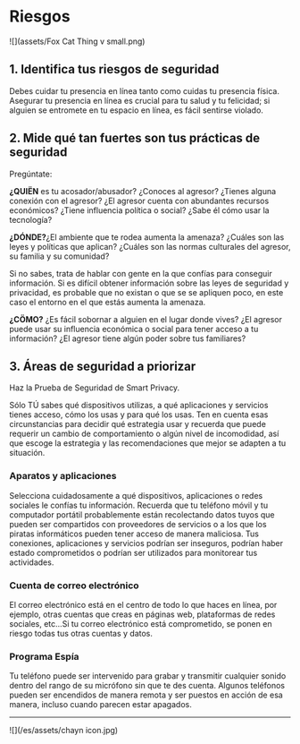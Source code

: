 # Riesgos

![](assets/Fox Cat Thing v small.png)

## 1. Identifica tus riesgos de seguridad
Debes cuidar tu presencia en línea tanto como cuidas tu presencia física.  Asegurar tu presencia en línea  es crucial para tu salud y tu felicidad; si alguien se entromete en tu espacio en línea,  es fácil sentirse violado. 


## 2. Mide qué tan fuertes son tus prácticas de seguridad
Pregúntate: 

**¿QUIËN** es tu acosador/abusador? ¿Conoces al agresor? ¿Tienes alguna conexión con el agresor? ¿El agresor cuenta con abundantes recursos  económicos? ¿Tiene influencia política o social? ¿Sabe él cómo usar la tecnología?

**¿DÓNDE?**¿El ambiente que te rodea aumenta la amenaza? ¿Cuáles son las leyes y políticas que aplican? ¿Cuáles son las normas culturales del agresor, su  familia y su comunidad?

Si no sabes, trata de hablar con gente en la que confías  para conseguir información. Si es difícil obtener información sobre las leyes de seguridad y privacidad, es probable que no existan o que se se apliquen poco, en este caso el entorno en el que estás aumenta la amenaza. 

**¿CÖMO?** ¿Es fácil sobornar a alguien en el lugar donde vives? ¿El agresor puede usar su influencia económica o social para tener acceso a tu información? ¿El agresor tiene algún poder sobre tus familiares?



## 3. Áreas de seguridad a priorizar
Haz  la Prueba de Seguridad de Smart Privacy. 

Sólo TÚ sabes qué dispositivos utilizas, a qué aplicaciones y servicios tienes acceso, cómo los usas y para qué los usas. Ten en cuenta esas circunstancias para decidir qué estrategia usar y recuerda que puede requerir un cambio de comportamiento o algún nivel de incomodidad, así que escoge la estrategia y las recomendaciones que mejor se adapten a tu situación. 


### Aparatos y aplicaciones
Selecciona cuidadosamente a qué dispositivos, aplicaciones o redes sociales le confías tu información. Recuerda  que tu  teléfono móvil y tu computador portátil probablemente están recolectando datos tuyos que pueden ser compartidos con proveedores de servicios o a los que los  piratas informáticos pueden tener acceso de manera maliciosa. 
Tus conexiones, aplicaciones y servicios podrían ser inseguros, podrían haber estado comprometidos  o podrían ser utilizados para  monitorear tus actividades.


### Cuenta de correo electrónico 

El correo electrónico está en el centro de todo lo que haces en línea, por ejemplo, otras cuentas que creas en páginas web, plataformas de redes sociales, etc...Si tu correo electrónico está comprometido, se ponen en riesgo todas tus otras cuentas y datos. 


### Programa Espía

Tu teléfono puede ser intervenido para grabar y transmitir cualquier sonido dentro del rango de su micrófono sin que te des cuenta. Algunos teléfonos pueden ser encendidos de manera remota y ser puestos en acción de esa manera, incluso cuando parecen estar apagados. 


---

![](/es/assets/chayn icon.jpg)
